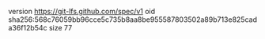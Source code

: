 version https://git-lfs.github.com/spec/v1
oid sha256:568c76059bb96cce5c735b8aa8be955587803502a89b713e825cada36f12b54c
size 77
